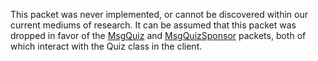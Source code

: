 This packet was never implemented, or cannot be discovered within our current mediums of research. It can be assumed that this packet was dropped in favor of the [MsgQuiz](Packets/MsgQuiz) and [MsgQuizSponsor](MsgQuizSponsor) packets, both of which interact with the Quiz class in the client.